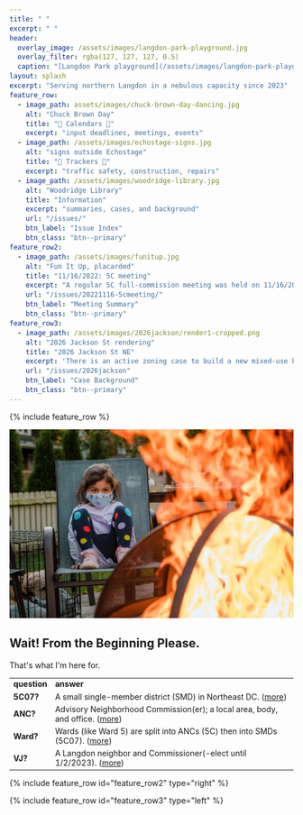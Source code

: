 ```yaml
---
title: " "
excerpt: " "
header:
  overlay_image: /assets/images/langdon-park-playground.jpg
  overlay_filter: rgba(127, 127, 127, 0.5)
  caption: "[Langdon Park playground](/assets/images/langdon-park-playground.jpg)"
layout: splash
excerpt: "Serving northern Langdon in a nebulous capacity since 2023"
feature_row:
  - image_path: assets/images/chuck-brown-day-dancing.jpg
    alt: "Chuck Brown Day"
    title: "🚧 Calendars 🚧"
    excerpt: "input deadlines, meetings, events"
  - image_path: /assets/images/echostage-signs.jpg
    alt: "signs outside Echostage"
    title: "🚧 Trackers 🚧"
    excerpt: "traffic safety, construction, repairs"
  - image_path: /assets/images/woodridge-library.jpg
    alt: "Woodridge Library"
    title: "Information"
    excerpt: "summaries, cases, and background"
    url: "/issues/"
    btn_label: "Issue Index"
    btn_class: "btn--primary"
feature_row2:
  - image_path: /assets/images/funitup.jpg
    alt: "Fun It Up, placarded"
    title: "11/16/2022: 5C meeting"
    excerpt: "A regular 5C full-commission meeting was held on 11/16/2022; topics included several liquor license renewals and some updates on new streetlights."
    url: "/issues/20221116-5cmeeting/"
    btn_label: "Meeting Summary"
    btn_class: "btn--primary"
feature_row3:
  - image_path: /assets/images/2026jackson/render1-cropped.png
    alt: "2026 Jackson St rendering"
    title: "2026 Jackson St NE"
    excerpt: 'There is an active zoning case to build a new mixed-use building on a vacant lot owned by New Macedonia Baptist Church.'
    url: "/issues/2026jackson"
    btn_label: "Case Background"
    btn_class: "btn--primary"
---
```


{% include feature_row %}

<div class="feature__wrapper">
    <div class="feature__item--left">
      <div class="archive__item">
          <div class="archive__item-teaser">
            <img src="/assets/images/fire.jpg" alt="scary fire" />
          </div>
        <div class="archive__item-body">
            <h2 class="archive__item-title">Wait! From the Beginning Please.</h2>
            <div class="archive__item-excerpt">
              <p>That's what I'm here for.</p>
              <table>
                <tr><td><b>question</b></td><td><b>answer</b></td></tr>
                <tr><td><b>5C07?</b></td><td>A small single-member district (SMD) in Northeast DC. (<a href="/5c07/">more</a>)</td></tr>
                <tr><td><b>ANC?</b></td><td>Advisory Neighborhood Commission(er); a local area, body, and office. (<a href="/ancs/">more</a>)</td></tr>
                <tr><td><b>Ward?</b></td><td>Wards (like Ward 5) are split into ANCs (5C) then into SMDs (5C07). (<a href="/ancs/">more</a>)</td></tr>
                <tr><td><b>VJ?</b></td><td>A Langdon neighbor and Commissioner(-elect until 1/2/2023). (<a href="/vj/">more</a>)</td></tr>
              </table>
            </div>
        </div>
      </div>
    </div>
  

</div>
  

{% include feature_row id="feature_row2" type="right" %}

{% include feature_row id="feature_row3" type="left" %}
